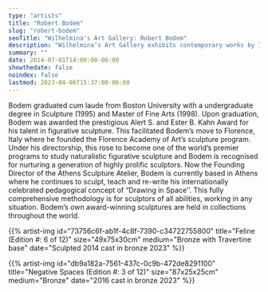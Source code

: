 ```yaml
---
type: "artists"
title: "Robert Bodem"
slug: "robert-bodem"
seoTitle: "Wilhelmina's Art Gallery: Robert Bodem"
description: "Wilhelmina’s Art Gallery exhibits contemporary works by International artists on Hydra between June and October. The exhibitions are displayed inside a historic building on Mandraki Beach that was once the Captain’s Mansion. This year the artists displayed are vastly different but share in common supreme technical skill and treat subjects rooted in universal themes, particularly nature, myth, philosophy and dreams."
summary: ""
date: 2014-07-01T14:00:00-06:00
showthedate: false
noindex: false
lastmod: 2023-04-06T15:37:00-06:00
---
```


Bodem graduated cum laude from Boston University with a undergraduate degree in Sculpture (1995) and Master of Fine Arts (1998). Upon graduation, Bodem was awarded the prestigious Alert S. and Ester B. Kahn Award for his talent in figurative sculpture. This facilitated Bodem’s move to Florence, Italy where he founded the Florence Academy of Art’s sculpture program. Under his directorship, this rose to become one of the world’s premier programs to study naturalistic figurative sculpture and Bodem is recognised for nurturing a generation of highly prolific sculptors. Now the Founding Director of the Athens Sculpture Atelier, Bodem is currently based in Athens where he continues to sculpt, teach and re-write his internationally celebrated pedagogical concept of “Drawing in Space’’. This fully comprehensive methodology is for sculptors of all abilities, working in any situation. Bodem’s own award-winning sculptures are held in collections throughout the world.

{{% artist-img id="73756c6f-ab1f-4c8f-7390-c34722755800" title="Feline (Edition #: 6 of 12)" size="49x75x30cm" medium="Bronze with Travertine base" date="Sculpted 2014 cast in bronze 2023" %}}

{{% artist-img id="db9a182a-7561-437c-0c9b-472de8291100" title="Negative Spaces (Edition #: 3 of 12)" size="87x25x25cm" medium="Bronze" date="2016 cast in bronze 2023" %}}
